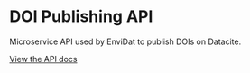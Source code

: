 # DOI Publishing API

Microservice API used by EnviDat to publish DOIs on Datacite.

[View the API docs](https://envidat.gitlab-pages.wsl.ch/doi-publishing-api)
